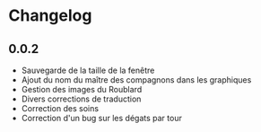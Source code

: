 # Changelog

## 0.0.2

* Sauvegarde de la taille de la fenêtre
* Ajout du nom du maître des compagnons dans les graphiques
* Gestion des images du Roublard
* Divers corrections de traduction
* Correction des soins
* Correction d'un bug sur les dégats par tour
